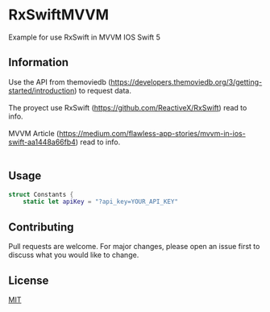 # RxSwiftMVVM
Example for use RxSwift in MVVM IOS Swift 5

## Information

Use the API from themoviedb (https://developers.themoviedb.org/3/getting-started/introduction) to request data.</br></br>
The proyect use RxSwift (https://github.com/ReactiveX/RxSwift) read to info.</br></br>
MVVM Article (https://medium.com/flawless-app-stories/mvvm-in-ios-swift-aa1448a66fb4) read to info.</br></br>


## Usage

```Constant.swift
struct Constants {
    static let apiKey = "?api_key=YOUR_API_KEY"
```

## Contributing
Pull requests are welcome. For major changes, please open an issue first to discuss what you would like to change.


## License
[MIT](https://choosealicense.com/licenses/mit/)
